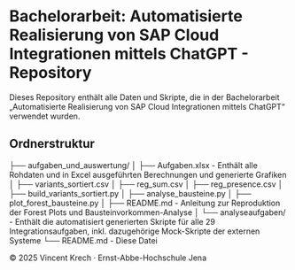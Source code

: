 # Bachelorarbeit: Automatisierte Realisierung von SAP Cloud Integrationen mittels ChatGPT - Repository

Dieses Repository enthält alle Daten und Skripte, die in der Bachelorarbeit  
„Automatisierte Realisierung von SAP Cloud Integrationen mittels ChatGPT“ verwendet wurden.

## Ordnerstruktur
├── aufgaben_und_auswertung/
│ ├── Aufgaben.xlsx - Enthält alle Rohdaten und in Excel ausgeführten Berechnungen und generierte Grafiken
│ ├── variants_sortiert.csv
│ ├── reg_sum.csv
│ ├── reg_presence.csv
│ ├── build_variants_sortiert.py
│ ├── analyse_bausteine.py
│ ├── plot_forest_bausteine.py
│ ├── README.md - Anleitung zur Reproduktion der Forest Plots und Bausteinvorkommen-Analyse
│ └── analyseaufgaben/ - Enthält die automatisiert generierten Skripte für alle 29 Integrationsaufgaben, inkl. dazugehörige Mock-Skripte der externen Systeme
└── README.md - Diese Datei

© 2025 Vincent Krech · Ernst-Abbe-Hochschule Jena
